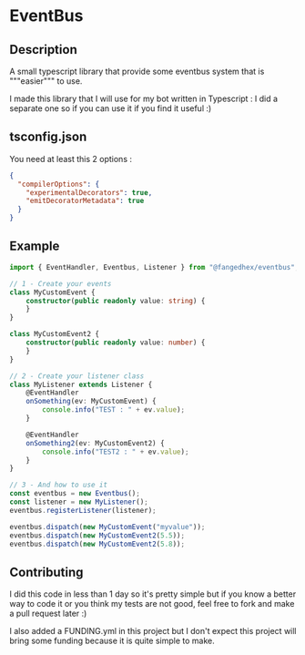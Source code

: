 # EventBus

## Description
A small typescript library that provide some eventbus system that is """easier""" to use.

I made this library that I will use for my bot written in Typescript : I did a separate one so if you can use it 
if you find it useful :)

## tsconfig.json
You need at least this 2 options :
```json
{
  "compilerOptions": {
    "experimentalDecorators": true,
    "emitDecoratorMetadata": true
  }
}
```

## Example
```typescript
import { EventHandler, Eventbus, Listener } from "@fangedhex/eventbus";

// 1 - Create your events
class MyCustomEvent {
    constructor(public readonly value: string) {
    }
}

class MyCustomEvent2 {
    constructor(public readonly value: number) {
    }
}

// 2 - Create your listener class
class MyListener extends Listener {
    @EventHandler
    onSomething(ev: MyCustomEvent) {
        console.info("TEST : " + ev.value);
    }

    @EventHandler
    onSomething2(ev: MyCustomEvent2) {
        console.info("TEST2 : " + ev.value);
    }
}

// 3 - And how to use it
const eventbus = new Eventbus();
const listener = new MyListener();
eventbus.registerListener(listener);

eventbus.dispatch(new MyCustomEvent("myvalue"));
eventbus.dispatch(new MyCustomEvent2(5.5));
eventbus.dispatch(new MyCustomEvent2(5.8));
```

## Contributing
I did this code in less than 1 day so it's pretty simple but if you know a better way to code it or you think 
my tests are not good, feel free to fork and make a pull request later :)

I also added a FUNDING.yml in this project but I don't expect this project will bring some funding 
because it is quite simple to make.
